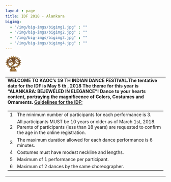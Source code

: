 ```yaml
---
layout : page
title: IDF 2018 - Alankara
bigimg:
  - "/img/big-imgs/bigimg1.jpg" : ""
  - "/img/big-imgs/bigimg2.jpg" : ""
  - "/img/big-imgs/bigimg3.jpg" : ""
  - "/img/big-imgs/bigimg4.jpg" : ""
---
```


<table align="center" style=".nostyle"> <tr>
  <img src="/img/idf2018/nataraja.jpg" width="50" height="50" >
  </tr>
 <tr>
   <td> 
     <strong> WELCOME TO KAOC’s 19 TH INDIAN DANCE FESTIVAL.The tentative date for the IDF is May 5 th , 2018 </strong>
     <br\>
       <strong> The theme for this year is “ALANKARA: BEJEWELED IN ELEGANCE”! Dance to your <br\>
     hearts content, portraying the magnificence of Colors, Costumes and Ornaments. </strong>
  <br\>
   <strong> <u> Guidelines for the IDF: </u> </strong> 
    </td></tr> 
  <tr><td>
  <table align="left"><tr>
  <td>1</td><td>The minimum number of participants for each performance is 3.</td>
  </tr>
  <tr>
  <td>2</td><td>All participants MUST be 10 years or older as of March 1st, 2018. Parents of participants (less than 18 years) are requested to confirm the age in the online registration.</td>
  </tr>
  <tr> <td>3</td><td>The maximum duration allowed for each dance performance is 6 minutes. </td> </tr>
    <tr><td>4</td><td>Costumes must have modest neckline and lengths.</td></tr>
    <tr><td>5</td><td>Maximum of 1 performance per participant.</td></tr>
    <tr><td>6</td><td>Maximum of 2 dances by the same choreographer.</td></tr>
  </table>
  </td></tr>
</table>
